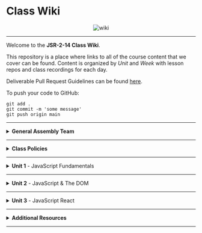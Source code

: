 # Class Wiki

<div align="center">
  <img src="https://i.imgur.com/e2Ma89q.png" alt="wiki">
</div>

____

Welcome to the <b>JSR-2-14 Class Wiki</b>.

This repository is a place where links to all of the course content that we cover can be found. Content is organized by <i>Unit</i> and <i>Week</i> with lesson repos and class recordings for each day.

Deliverable Pull Request Guidelines can be found [here](https://github.com/JSR-2-14/template_pull_request).

To push your code to GitHub:
```
git add .
git commit -m 'some message'
git push origin main
```

____

<details><summary><strong>General Assembly Team</strong></summary>

<ul type="none">

____

<div align="center">
  <img width="200px" src="https://i.imgur.com/CtbHzuV.png" alt="michael">
  <h3>Michael Lackey</h3>
  <h4>Lead Instructor</h4>
  <p>Hi! My name is Michael and I’ll be your <b>Lead Instructor</b> for the duration of the JSR-2-14 Course! My role will be to teach you everything you want to learn about JavaScript basics, and then take it even further by utilizing what we learn in JavaScript with the React Library to build some really awesome stuff!</p>
  <p>I am a software engineer with a proven track record in healthcare. I have a passion for people and love to tackle complex problems. As a seasoned leader, I am driven to help those I work with to see their potential. I’ve been with GA since 2020. I love styling with CSS and working with Front End dev frameworks like ReactJS!</p>
  <span><a href="https://github.com/mlackey9601">GitHub</a> | <a href="https://www.linkedin.com/in/michaelglackey/">LinkedIn</a> | <a href="https://michaellackey.com/">My Personal Website</a></span>
  <br>
</div>

____

<div align="center">
  <img width="200px" src="https://i.imgur.com/7e5DTEw.png" alt="filipe">
  <h3>Filipe Marques</h3>
  <h4>Instructional Associate</h4>
  <p>Hi! My name is Filipe and I’ll be your <b>Instructional Associate</b> for the duration of the JSR-2-14 Course! I will be checking your attendance, grading your assignments and helping you debug. I'll also even teach a few lessons!</p>
  <p>I am a recent graduate from GA's Software Engineering Immersive program, and I am excited to help everyone of you on this journey and make sure you get the most out of it!</p>
  <p>As a Developer I like to be innovative. I use algorithms, patterns and engineering principles to craft and mold products into something that users will love. At the same time I thrive on efficiency and work quickly.</p>
  <span><a href="https://github.com/filipeqm94">GitHub</a> | <a href="https://www.linkedin.com/in/marques-fq/">LinkedIn</a> | <a href="https://filipemarques.me/">My Personal Website</a></span>
  <br>
</div>

____

</ul>

</details>

____
<details><summary><strong>Class Policies</strong></summary><p>

Below, you will find Class Policies and Requirements as laid out in Orientation and conveyed by the Instructional Team.  We compile them here for your reference and review.

</p>

<ul type="none">

<li><details><summary><strong>Code of Conduct</strong></summary><p>

<ul>
  <li>Foster a productive classroom environment.</li>
  <li>Treat others with respect and dignity.</li>
  <li>Remember that everyone is coming at this with a different background.</li>
  <li>Professionalism in all methods of communication, both in-person <i>and</i> online.
    <ul>
      <li>Slack is an extension of our on-campus community. We ask that you remain courteous, respectful, and professional while engaging on Slack.</li>
    </ul>
  </li>
  <li><b>Zero tolerance for plagiarism and cheating.</b></li>
</ul>

</p></details></li>

<li><details><summary><strong>Deliverable Submission Requirements</strong></summary><p>

<ul>
  <li>Deliverables must be submitted following the <a href="https://github.com/JSR-2-14/template_pull_request">PR Guidelines</a>.</li>
  <li>Students must meet deliverable requirements for the submission to be marked as "Complete".</li>
  <li>Deliverables are <i>always</i> due the following class day at the beginning of class, unless otherwise stated.</li>
  <li>There is a grace period for re-submission or late submission.  All re-submits/late submits are due the <b>Monday following the week of assignment</b>.
    <ul>
      <li>Deliverables assigned on Fridays <b>do not</b> have a re-submit <i>or</i> late submit grace period.</li>
      <li>Deliverables submitted <i>after</i> the grace period <b>will not</b> be graded or accepted and will be marked as "Incomplete".</li>
    </ul>
  </li>
</ul>

</p></details></li>

<li><details><summary><strong>Graduation Requirements</strong></summary><p>

<ul>
  <li>Meet Project Requirements.
    <ul><li>Satisfactorily complete and present a project for <i>each</i> of the <b>3</b> units.</li></ul>
  </li>
  <li>Submit and complete a <i>minimum</i> of <b>80%</b> of deliverables (labs, homework, etc.).</li>
  <li>Adhere to attendance policy.
    <ul>
      <li>Students are allowed <b>3</b> absences over the <i>entire</i> course.</li>
      <li><b>3</b> tardies or early departures equals <b>1</b> absence.</li>
    </ul>
  </li>
</ul>

</p></details></li>

<li><details><summary><strong>A Note on Plagiarism</strong></summary><p>

<ul>
  <li>Plagiarism is a serious offense and grounds for immediate withdrawal.</li>
  <li>You are encouraged to ask others, including students, instructors, and sites like <i>Stack Overflow</i> for help. However, it is <b><i>not acceptable to copy</i></b> another persons code and submit it as your own. More importantly, it is detrimental to your own learning and growth.</li>
  <li>Small snippets of code that solve small problems taken from sites like <i>Stack Overflow</i> are generally an exception to this rule. If you aren't sure, it is your responsibility to <b><i>ask your instructor</i></b>. To be on the safe side, we ask that you credit the person/resource you got the code from in a comment, and let an instructor take a look at it.</li>
</ul>

</p></details></li>

<li><details><summary><strong>Observed Holidays</strong></summary><p>

<p>
The following dates are observed Holidays for this immersive.  There will be no class days on or within any of the date ranges listed below.  If you have any questions regarding Holidays, or have a special circumstance, please don't hesitate to reach out to your instructional team.
</p>

| Holiday | Dates |
|:---:|:---:|
| President's Day | February 21st, 2022 |

</p></details></li>

</ul></details>

____

<details><summary><strong>Unit 1</strong> - JavaScript Fundamentals</summary><p>

<ul type="none">

<details><summary><strong>Week 1</strong></summary>

<p>
In Week 1, we start off by getting all of our <b>Installations</b> done. We make sure we are all using <b>Slack</b>, the primary communication tool for our time at GA, and we make sure we are using one of the approved <b>browsers</b> for this course. Then we install <b>Homebrew</b>, which we will then use to install most of the other programs we will use throughout this course. In addition, we get our <b>Terminal</b> all set up.
</p>

| Monday: 2/14 | Wednesday: 2/16 |
|:---:|:---:|
| No Class | [Installations](https://ga-curriculum.vercel.app/docs/unit-1/installations) |


<ul type="none">

<details><summary>Class Recordings</summary>

| Monday: 2/14 | Wednesday: 2/16 |
|:---:|:---:|
| No Recording | [Recording](https://generalassembly.zoom.us/rec/share/WN5aVnpDaAwShk32-d3PpnSXNb6iSvYyDD7tnJ7ZzoYKKAXSwXZ3n9DzvNUiqiN5.ArisKG_MpxD6ltZT) |
|  | Passcode: `%&7RWHmk` |

</ul>

</details>

<details><summary><strong>Week 2</strong></summary>

<p>
In Week 2, we make sure we have a solid understanding of how to use the <b>Command Line</b>. We also discuss the fundamental aspects of using <b>GitHub</b> as our remote repository host. We also begin to learn about the basic <b>data types</b> in JavaScript.
</p>

| Monday: 2/21 | Wednesday: 2/23 |
|:---:|:---:|
| President's Day | [Command Line & GitHub](https://ga-curriculum.vercel.app/docs/unit-1/command-line-js) |
|  | [JS Data Types](https://ga-curriculum.vercel.app/docs/unit-1/data-types) |

<ul type="none">

<details><summary>Class Recordings</summary>

| Monday: 2/21 | Wednesday: 2/23 |
|:---:|:---:|
| No Recording | [Recording](https://generalassembly.zoom.us/rec/share/Q0cRNUvMeS5IhmqE9kgcqx9ThCIQ9JkFYMPe3ljqJog90Gw8ZPVu2D0942ddfl4.t5BFb-JmkOqEl633) |
|  | Passcode: `aTK5#XP4` |

</ul>

</details>

<details><summary><strong>Week 3</strong></summary>

<p>
In Week 3, we cover <b>conditional</b> statements in JavaScript as well as <b>loops</b>. Then we move into <b>functions</b> and how <b>scope</b> works in JavaScript.
</p>

| Monday: 2/28 | Wednesday: 3/2 |
|:---:|:---:|
| [Conditionals & Loops](https://ga-curriculum.vercel.app/docs/unit-1/conditionals-and-loops) | [Functions & Scope](https://ga-curriculum.vercel.app/docs/unit-1/functions-and-scope) |
|  | [Mad Libs Homework](https://ga-curriculum.vercel.app/docs/exercises/madlibs) |

<ul type="none">

<details><summary>Class Recordings</summary>

| Monday: 2/28 | Wednesday: 3/2 |
|:---:|:---:|
| [Recording](https://generalassembly.zoom.us/rec/share/EeAu6rMbFNex0-fQE0QbphWRkQqhed1VUOQGDYQKv4NFPw36hzyILbGMytRmVgQu.e8u2VJMrX26wxhPY) | [Recording](https://generalassembly.zoom.us/rec/share/XAzsAJK_uJABlgbusIW1DDicBqMbrVg5NOs1KOZ74sNVqzHV_83XSHrQL1v19u3u.l177QLZAoPWLw130) |
| Passcode: `tDG1=5Y%` | Passcode: `&13Xb^pJ` |

</ul>

</details>

<details><summary><strong>Week 4</strong></summary>

<p>
In Week 4, we go in depth with JavaScript <b>objects</b> and what a powerful data structure they can be. We are also introduced to our <b>first project</b>, a Choose Your Own Adventure game!
</p>

| Monday: 3/7 | Wednesday: 3/9 |
|:---:|:---:|
| [JS Objects](https://ga-curriculum.vercel.app/docs/unit-1/objects-and-json) | [Intro to Project 1](https://ga-curriculum.vercel.app/docs/projects/CYOA) |
| [Jurassic Objects Lab](https://ga-curriculum.vercel.app/docs/exercises/jurassic-objects) |  |

<ul type="none">

<details><summary>Class Recordings</summary>

| Monday: 3/7 | Wednesday: 3/9 |
|:---:|:---:|
| [Recording](https://generalassembly.zoom.us/rec/share/V8t9JHNppbTM3BIZQHqgoZkbeJ030vaHNX8X8TGMidzT8LPGhQMs2Wj5pH2zxO2p.XwfMoTo62a65iM3J) | [Recording](https://generalassembly.zoom.us/rec/share/KHzyOtoXP3GsmCu-P5aeLWeclfb5P8JB8xR04jeKC6Jho9vRQRarzpPvHVEvpQ.0ZmbbR9Xuci2AVsF) |
| Passcode: `wg8s+WNw` | Passcode: `0Awy=VT&` |

</ul>

</details>

</details>

____

<details><summary><strong>Unit 2</strong> - JavaScript & The DOM</summary><p>

<ul type="none">

<details><summary><strong>Week 5</strong></summary>

<p>
In Week 5, we are introduced to the <b>DOM</b>. Then we get some practice working with it by trying to fix up a certain someone's broken website. Then, we learn about JavaScript <b>events</b> that can affect the DOM. Finally, we cover <b>Higher Order Functions</b> and how they can make our code more efficient and easier to write.
</p>

| Monday | Wednesday |
|:---:|:---:|
| [Intro to the DOM](https://ga-curriculum.vercel.app/docs/unit-2/intro-to-dom) | [DOM Events](https://ga-curriculum.vercel.app/docs/unit-2/dom-events) |
| [Fast & Furious Lab](https://ga-curriculum.vercel.app/docs/exercises/js-fast-and-furious) | [Higher Order Functions](https://ga-curriculum.vercel.app/docs/unit-2/higher-order-functions) |
| []() | [Higher Order Functions Lab](https://ga-curriculum.vercel.app/docs/exercises/hof) |

<ul type="none">

<details><summary>Class Recordings</summary>

| Monday | Wednesday |
|:---:|:---:|
| [Recording](https://generalassembly.zoom.us/rec/share/MlmL_yeQmZwjaQV6tVjhoUguBafdmlCa2-4558Cakg_ShtzXC_RScF7e8xvQtypG.XyzuQGEVh8oeWoyW) | [Recording](https://generalassembly.zoom.us/rec/share/lfnfNeOcw9AJzvCKBoVa5SfIPcWH2RS0GhN0iN0YXsQHOLAUmgrxB0P-vIQlMD0.1oaxIzqL61EOKdNV) |
| Passcode: `2.qHw31x` | Passcode: `82&W6j+e` |

</ul>

</details>

<details><summary><strong>Week 6</strong></summary>

<p>
  In Week 6, we learn how to make <b>axios</b> calls to <b>APIs</b> in order to flesh our apps out with robust data.
</p>

| Monday | Wednesday |
|:---:|:---:|
| [JS & APIs](https://ga-curriculum.vercel.app/docs/unit-2/js-and-apis) | [Intro to Project 2](https://ga-curriculum.vercel.app/docs/unit-2/intro-to-API-site) |


<ul type="none">

<details><summary>Class Recordings</summary>

| Monday | Wednesday |
|:---:|:---:|
| [Recording](https://generalassembly.zoom.us/rec/share/Xlax8piqTRw9VB-wVqUOiNZk5jh5itZUY3O1u7HY5HISAZOMZIq3rCW--W_FnaXn.yqv8NSw9SA3iDLZC) | No Recording |
| Passcode: `V6zGE!h9` |  |

</ul>

<br>

</details>

</details>

____

<details><summary><strong>Unit 3</strong> - JavaScript React</summary><p>

<ul type="none">

<details><summary><strong>Week 7</strong></summary>

<p>
  In Week 7, we learn how we can use JavaScript with external libraries like <b>React</b> to make our web pages even more dynamic. We learn how <b>components</b> in React can make our code more modular and reusable. Then we learn how the relationships between our components matter by building out <b>Component Hierarchy Diagrams</b>. We learn to pass <b>props</b> between our components and get to practice this concept with a fun Lord of the Rings lab.
</p>

| Monday | Wednesday |
|:---:|:---:|
| [Intro to React](https://ga-curriculum.vercel.app/docs/unit-3/intro-react) | [Component Hierarchy Diagrams](https://ga-curriculum.vercel.app/docs/unit-3/component-hierarchy) |
| [React Components](https://ga-curriculum.vercel.app/docs/unit-3/react-components) | [React Props](https://ga-curriculum.vercel.app/docs/unit-3/react-props) |
| []() | [React LOTR Lab](https://ga-curriculum.vercel.app/docs/exercises/react-lotr) |


<ul type="none">

<details><summary>Class Recordings</summary>

| Monday | Wednesday |
|:---:|:---:|
| [Recording](https://generalassembly.zoom.us/rec/share/c0nGfVHvBB27VB-k0X63tHDsewDyJ6zBeO5oeoR3TlvqViVXGlSZUo_Gn6KQX5EJ.oiHb23nsyGkzrK48) | [Recording](https://generalassembly.zoom.us/rec/share/El8ETG4uhF2s7_McanWePFL9bLsVQU1Bt2dcRBLEnJ5DNZz1AwzgX_T07MjcnvdB.YTFNHFZ1xqQdYeA6) |
| Passcode: `!kSn4&RL` | Passcode: `Em=?9U61` |

</ul>

</details>

<details><summary><strong>Week 8</strong></summary>

<p>
  In Week 8, we learn a more efficient way to get our components on the page by <b>mapping</b> through our data. Then we practice with a big lab as we map through movie data to create a web page.
</p>

| Monday | Wednesday |
|:---:|:---:|
| [Mapping Components](https://ga-curriculum.vercel.app/docs/unit-3/mapping-components) | [Movie Mapping](https://ga-curriculum.vercel.app/docs/exercises/movie-mapping) |
| [Mapping Contacts](https://ga-curriculum.vercel.app/docs/exercises/mapping-components) |  |


<ul type="none">

<details><summary>Class Recordings</summary>

| Monday | Wednesday |
|:---:|:---:|
| [Recording](https://generalassembly.zoom.us/rec/share/_jd-86tS2nM4UI_toxd-rUt8QVmm-5iDJ8hamPSRgLatCHyjY0BY7Rgsjqa_v36z.aauF_EBfULNOmxMd) | [Recording]() |
| Passcode: `DX%y%l+7` | Passcode: ` ` |

</ul>

<br>

</details>
  
<!-- <details><summary><strong>Week 9</strong></summary>

<p>
  In Week 9, we get into a heavier concept with React: <b>State & Hooks</b>, and we learn how to use these new tools to more effectively craft our pages. Then we practice by building out an ATM with <b>useState</b>. Then we learn about another hook called <b>useEffect</b>.
</p>

| Monday | Wednesday |
|:---:|:---:|
| [Intro to Hooks & State](https://ga-curriculum.vercel.app/docs/unit-3/intro-state-hooks) | [Hooks ATM](https://ga-curriculum.vercel.app/docs/exercises/hooks-atm) |
|  | [useEffect](https://ga-curriculum.vercel.app/docs/unit-3/useEffect) |


<ul type="none">

<details><summary>Class Recordings</summary>

| Monday | Wednesday |
|:---:|:---:|
| [Recording]() | [Recording]() |
| Passcode: ` ` | Passcode: ` ` |

</ul>

<br>

</details> -->
  
<!-- <details><summary><strong>Week 9</strong></summary>

<p>
  In Week 10, we learn how to make <b>API calls with React</b> by utilizing useEffect and get to practice that by doing a Kanye West lab.
</p>

| Monday | Wednesday |
|:---:|:---:|
| [React w/ APIs](https://ga-curriculum.vercel.app/docs/unit-3/react-APIs) | [Intro to Project 3](https://ga-curriculum.vercel.app/docs/unit-3/intro-to-react-APIs) |
| [Kanye useEffect Lab / HW](https://ga-curriculum.vercel.app/docs/exercises/kanye-useEffect) |  |


<ul type="none">

<details><summary>Class Recordings</summary>

| Monday | Wednesday |
|:---:|:---:|
| [Recording]() | [Recording]() |
| Passcode: ` ` | Passcode: ` ` |

</ul>

<br>

</details> -->

</details>

____

</details>

<details><summary><strong>Additional Resources</strong></summary><p>

Below is a list of additional resources that were hand-picked by your instructors. If you find that you don't have the time during the immersive, these resources will still help to solidify your understanding of key concepts after graduation.
  <ul type="none">

  <li><details><summary><strong>Practice</strong> - sites to hone your skills</summary><p>

  - [Codeacademy](https://www.codecademy.com/catalog)
  - [Codewars](https://www.codewars.com)
  - [CSS Battle](https://cssbattle.dev/)
  - [CSS Diner](https://flukeout.github.io/)
  - [Flexbox Froggy](https://flexboxfroggy.com/)
  - [Grid Garden](https://cssgridgarden.com/)
  - [Screeps](https://screeps.com/)
  </p></details></li>

  <li><details><summary><strong>Reading</strong> - helpful articles and topics</summary><p>

  - [10 Need-to-know Mac Terminal Commands](https://scotch.io/bar-talk/10-need-to-know-mac-terminal-commands)
  - [Eloquent JavaScript](https://eloquentjavascript.net/)
  - [CSS Tricks](https://css-tricks.com/)
  - [Rubber Duck Debugging](https://rubberduckdebugging.com/)
  - [Medium: What Is An API?](https://medium.com/free-code-camp/what-is-an-api-in-english-please-b880a3214a82)
  - [Medium: Higher Order Functions](https://medium.com/javascript-in-plain-english/4-must-know-higher-order-functions-in-javascript-411f85545881)
  - [Medium: Local Git Repos vs Remote Repos](https://medium.com/swlh/git-local-repo-and-github-remote-repo-eae1c948fbf5)
  - [Medium: Explaining API's](https://medium.com/javascript-in-plain-english/many-developers-struggle-with-explaining-apis-20a071d74596)
  </p></details></li>

  <li><details><summary><strong>Documentation</strong> - commonly used docs for reference</summary><p>

  - [MDN JavaScript Docs](https://developer.mozilla.org/en-US/docs/Web/JavaScript/Guide)
  - [W3Schools CSS Docs](https://www.w3schools.com/cssref/default.asp)
  - [React Docs](https://reactjs.org/docs/getting-started.html)

  </p></details></li>

  <li><details><summary><strong>Cheatsheets</strong> - quick references</summary><p>

  - [Mac Terminal Commands Cheatsheet](https://www.makeuseof.com/tag/mac-terminal-commands-cheat-sheet/)
  - [OhMyZsh Cheatsheet](https://github.com/ohmyzsh/ohmyzsh/wiki/Cheatsheet)
  - [VSCode Keyboard Shortcut Cheatsheet](https://code.visualstudio.com/shortcuts/keyboard-shortcuts-macos.pdf)
  - [Markdown Cheatsheet](https://www.markdownguide.org/cheat-sheet/)
  - [JavaScript Cheatsheet](https://websitesetup.org/javascript-cheat-sheet/)
  - [ES6 Cheatsheet](https://devhints.io/es6)
  </p></details></li>

  </ul>

</p></details>

____
